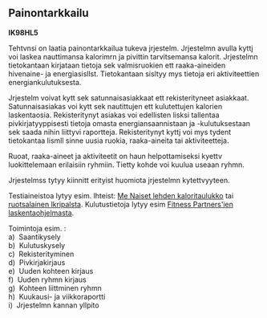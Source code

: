 Painontarkkailu
---------------

**IK98HL5**

Tehtvnsi on laatia painontarkkailua tukeva jrjestelm. Jrjestelmn avulla
kyttj voi laskea nauttimansa kalorimrn ja pivittin tarvitsemansa
kalorit. Jrjestelmn tietokantaan kirjataan tietoja sek valmisruokien ett
raaka-aineiden hivenaine- ja energiasisllst. Tietokantaan sisltyy mys
tietoja eri aktiviteettien energiankulutuksesta.

Jrjestelm voivat kytt sek satunnaisasiakkaat ett rekisterityneet
asiakkaat. Satunnaisasiakas voi kytt sek nautittujen ett kulutettujen
kalorien laskentaosia. Rekisteritynyt asiakas voi edellisten lisksi
tallentaa pivkirjatyyppisesti tietoja omasta energiansaannistaan ja
-kulutuksestaan sek saada nihin liittyvi raportteja. Rekisteritynyt
kyttj voi mys tydent tietokantaa lismll sinne uusia ruokia,
raaka-aineita tai aktiviteetteja.

Ruoat, raaka-aineet ja aktiviteetit on haun helpottamiseksi kyettv
luokittelemaan erilaisiin ryhmiin. Tietty kohde voi kuulua useaan ryhmn.

Jrjestelmss tytyy kiinnitt erityist huomiota jrjestelmn kytettvyyteen.

Testiaineistoa lytyy esim. lhteist: [Me Naiset lehden
kaloritaulukko](http://www.menaiset.fi/kalori.html) tai [ruotsalainen
lkripalsta](http://www.doktorn.com/banta/kalorif.htm). Kulutustietoja
lytyy esim [Fitness Partners'ien
laskentaohjelmasta](http://www.primusweb.com/fitnesspartner/jumpsite/calculat.htm).

Toimintoja esim. : \
a)  Saantikysely \
b)  Kulutuskysely \
c)  Rekisterityminen \
d)  Pivkirjakirjaus \
e)  Uuden kohteen kirjaus \
f)  Uuden ryhmn kirjaus \
g)  Kohteen liittminen ryhmn \
h)  Kuukausi- ja viikkoraportti \
i)  Jrjestelmn kannan yllpito \
 
